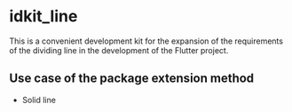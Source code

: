 # idkit_line

This is a convenient development kit for the expansion of the requirements of the dividing line in the development of the Flutter project.

## Use case of the package extension method

- Solid line

